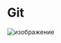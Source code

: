 # Git
![изображение](https://github.com/Lomalseba/exam.29.06.23/assets/113580287/6fa2c9b7-42c9-4a7f-b1c5-5383c59aaba5)
